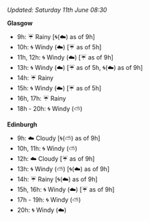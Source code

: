 *Updated: Saturday 11th June 08:30*

**Glasgow**

* 9h: :umbrella: Rainy [:cyclone:(:cloud:) as of 9h]
* 10h: :cyclone: Windy (:cloud:) [:umbrella: as of 5h]
* 11h, 12h: :cyclone: Windy (:cloud:) [:umbrella: as of 9h]
* 13h: :cyclone: Windy (:cloud:) [:umbrella: as of 5h, :cyclone:(:cloud:) as of 9h]
* 14h: :umbrella: Rainy
* 15h: :cyclone: Windy (:cloud:) [:umbrella: as of 5h]
* 16h, 17h: :umbrella: Rainy
* 18h - 20h: :cyclone: Windy (:partly_sunny:)

**Edinburgh**

* 9h: :cloud: Cloudy [:cyclone:(:partly_sunny:) as of 9h]
* 10h, 11h: :cyclone: Windy (:partly_sunny:)
* 12h: :cloud: Cloudy [:umbrella: as of 9h]
* 13h: :cyclone: Windy (:partly_sunny:) [:cyclone:(:cloud:) as of 9h]
* 14h: :umbrella: Rainy [:cyclone:(:cloud:) as of 9h]
* 15h, 16h: :cyclone: Windy (:cloud:) [:umbrella: as of 9h]
* 17h - 19h: :cyclone: Windy (:partly_sunny:)
* 20h: :cyclone: Windy (:cloud:)
